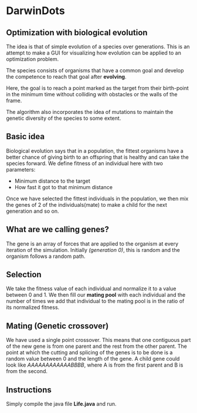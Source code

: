 # DarwinDots
## Optimization with biological evolution

The idea is that of simple evolution of a species over generations. This is an attempt to make a GUI for visualizing how evolution can be applied to an optimization problem.

The species consists of organisms that have a common goal and develop the competence to reach that goal after **evolving**.

Here, the goal is to reach a point marked as the target from their birth-point in the minimum time without colliding with obstacles or the walls of the frame.

The algorithm also incorporates the idea of mutations to maintain the genetic diversity of the species to some extent. 


## Basic idea
Biological evolution says that in a population, the fittest organisms have a better chance of giving birth to an offspring that is healthy and can take the species forward.
We define fitness of an individual here with two parameters:
* Minimum distance to the target
* How fast it got to that minimum distance

Once we have selected the fittest individuals in the population, we then mix the genes of 2 of the individuals(mate) to make a child for the next generation and so on.

## What are we calling genes?
The gene is an array of forces that are applied to the organism at every iteration of the simulation. Initially *(generation 0)*, this is random and the organism follows a random path. 

## Selection
We take the fitness value of each individual and normalize it to a value between 0 and 1. We then fill our **mating pool** with each individual and the number of times we add that individual to the mating pool is in the ratio of its normalized fitness.

## Mating (Genetic crossover)
We have used a single point crossover. This means that one contiguous part of the new gene is from one parent and the rest from the other parent. The point at which the cutting and splicing of the genes is to be done is a random value between 0 and the length of the gene.
 A child gene could look like *AAAAAAAAAAAABBBB*, where A is from the first parent and B is from the second.

## Instructions 
Simply compile the java file **Life.java** and run.
